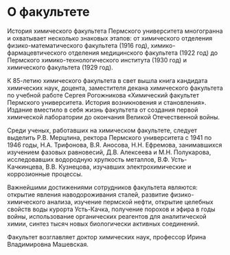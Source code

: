 О факультете
============





 История химического факультета Пермского университета многогранна и охватывает несколько знаковых этапов: от химического отделения физико-математического факультета (1916 год), химико-фармацевтического отделения медицинского факультета (1922 год) до Пермского химико-технологического института (1930 год) и химического факультета (1929 год).
   

  

 К 85-летию химического факультета в свет вышла книга кандидата химических наук, доцента, заместителя декана химического факультета по учебной работе Сергея Рогожникова «Химический факультет Пермского университета. История возникновения и становления». Издание вместило в себя жизнь факультета от создания первой химической лаборатории до окончания Великой Отечественной войны.
   

  

 Среди ученых, работавших на химическом факультете, следует выделить Р.В. Мерцлина, ректора Пермского университета с 1941 по 1946 годы, Н.А. Трифонова, В.Я. Аносова, Н.Н. Ефремова, занимавшихся изучением фазовых равновесий, Д.В. Алексеева и М.Н. Полукарова, исследовавших водородную хрупкость металлов, В.Ф. Усть-Качкинцева, В.В. Кузнецова, изучавших электрохимические и коррозионные процессы.
   

  

 Важнейшими достижениями сотрудников факультета являются: открытие явления наводороживания сталей, развитие физико-химического анализа, изучение пермской нефти, открытие целебных свойств воды курорта Усть-Качка, получение порохов и эфира в годы войны, использование органических реагентов для аналитической химии, синтез тысяч новых биологически активных соединений.
   

  

 Факультет возглавляет доктор химических наук, профессор Ирина Владимировна Машевская.
 



